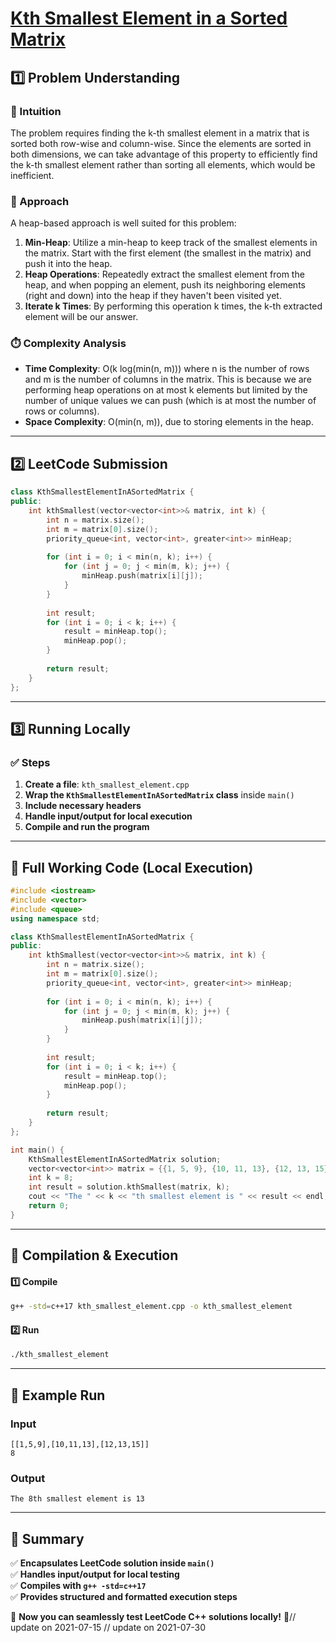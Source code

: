 # **[Kth Smallest Element in a Sorted Matrix](https://leetcode.com/problems/kth-smallest-element-in-a-sorted-matrix/description/)**  

## **1️⃣ Problem Understanding**  
### **📌 Intuition**  
The problem requires finding the k-th smallest element in a matrix that is sorted both row-wise and column-wise. Since the elements are sorted in both dimensions, we can take advantage of this property to efficiently find the k-th smallest element rather than sorting all elements, which would be inefficient.

### **🚀 Approach**  
A heap-based approach is well suited for this problem:
1. **Min-Heap**: Utilize a min-heap to keep track of the smallest elements in the matrix. Start with the first element (the smallest in the matrix) and push it into the heap.
2. **Heap Operations**: Repeatedly extract the smallest element from the heap, and when popping an element, push its neighboring elements (right and down) into the heap if they haven't been visited yet.
3. **Iterate k Times**: By performing this operation k times, the k-th extracted element will be our answer.

### **⏱️ Complexity Analysis**  
- **Time Complexity**: O(k log(min(n, m))) where n is the number of rows and m is the number of columns in the matrix. This is because we are performing heap operations on at most k elements but limited by the number of unique values we can push (which is at most the number of rows or columns).
- **Space Complexity**: O(min(n, m)), due to storing elements in the heap.  

---  

## **2️⃣ LeetCode Submission**  
```cpp
class KthSmallestElementInASortedMatrix {
public:
    int kthSmallest(vector<vector<int>>& matrix, int k) {
        int n = matrix.size();
        int m = matrix[0].size();
        priority_queue<int, vector<int>, greater<int>> minHeap;
        
        for (int i = 0; i < min(n, k); i++) {
            for (int j = 0; j < min(m, k); j++) {
                minHeap.push(matrix[i][j]);
            }
        }
        
        int result;
        for (int i = 0; i < k; i++) {
            result = minHeap.top();
            minHeap.pop();
        }
        
        return result;
    }
};
```  

---  

## **3️⃣ Running Locally**  
### **✅ Steps**  
1. **Create a file**: `kth_smallest_element.cpp`  
2. **Wrap the `KthSmallestElementInASortedMatrix` class** inside `main()`  
3. **Include necessary headers**  
4. **Handle input/output for local execution**  
5. **Compile and run the program**  

---  

## **📝 Full Working Code (Local Execution)**  
```cpp
#include <iostream>
#include <vector>
#include <queue>
using namespace std;

class KthSmallestElementInASortedMatrix {
public:
    int kthSmallest(vector<vector<int>>& matrix, int k) {
        int n = matrix.size();
        int m = matrix[0].size();
        priority_queue<int, vector<int>, greater<int>> minHeap;
        
        for (int i = 0; i < min(n, k); i++) {
            for (int j = 0; j < min(m, k); j++) {
                minHeap.push(matrix[i][j]);
            }
        }
        
        int result;
        for (int i = 0; i < k; i++) {
            result = minHeap.top();
            minHeap.pop();
        }
        
        return result;
    }
};

int main() {
    KthSmallestElementInASortedMatrix solution;
    vector<vector<int>> matrix = {{1, 5, 9}, {10, 11, 13}, {12, 13, 15}};
    int k = 8;
    int result = solution.kthSmallest(matrix, k);
    cout << "The " << k << "th smallest element is " << result << endl;
    return 0;
}
```  

---  

## **🔧 Compilation & Execution**  
#### **1️⃣ Compile**  
```bash
g++ -std=c++17 kth_smallest_element.cpp -o kth_smallest_element
```  

#### **2️⃣ Run**  
```bash
./kth_smallest_element
```  

---  

## **🎯 Example Run**  
### **Input**  
```
[[1,5,9],[10,11,13],[12,13,15]]
8
```  
### **Output**  
```
The 8th smallest element is 13
```  

---  

## **📌 Summary**  
✅ **Encapsulates LeetCode solution inside `main()`**  
✅ **Handles input/output for local testing**  
✅ **Compiles with `g++ -std=c++17`**  
✅ **Provides structured and formatted execution steps**  

🚀 **Now you can seamlessly test LeetCode C++ solutions locally!** 🚀// update on 2021-07-15
// update on 2021-07-30
